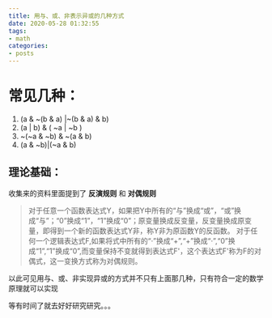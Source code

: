 ```yaml
---
title: 用与、或、非表示异或的几种方式
date: 2020-05-28 01:32:55
tags:
- math
categories:
- posts
---
```


# 常见几种：

1. (a & ~(b & a) |~(b & a) & b)
2. (a | b) & ( ~a | ~b )
3. ~(~a & ~b) & ~(a & b)
4. (a & ~b)|(~a & b)

## 理论基础：

收集来的资料里面提到了 **反演规则** 和 **对偶规则**

> 对于任意一个函数表达式Y，如果把Y中所有的“与”换成“或”，“或”换成“与”；“0”换成“1”，“1”换成“0”；原变量换成反变量，反变量换成原变量，即得到一个新的函数表达式Y非，称Y非为原函数Y的反函数。
> 对于任何一个逻辑表达式F,如果将式中所有的“·”换成“+”,“+”换成“·”,“0”换成“1”,“1”换成“0”,而变量保持不变就得到表达式F'，这个表达式F'称为F的对偶式，这一变换方式称为对偶规则。

以此可见用与、或、非实现异或的方式并不只有上面那几种，只有符合一定的数学原理就可以实现

等有时间了就去好好研究研究。。。